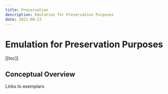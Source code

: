 ```yaml
---
title: Preservation
description: Emulation for Preservation Purposes 
date: 2021-08-23
---
```


# Emulation for Preservation Purposes

[[toc]]


## Conceptual Overview

Links to exemplars

